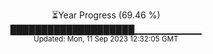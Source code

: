 <p align="center">
⏳Year Progress (69.46 %) <br>
████████████████████▁▁▁▁▁▁▁▁▁▁ <br>
<sub>Updated: Mon, 11 Sep 2023 12:32:05 GMT</sub>
</p>

